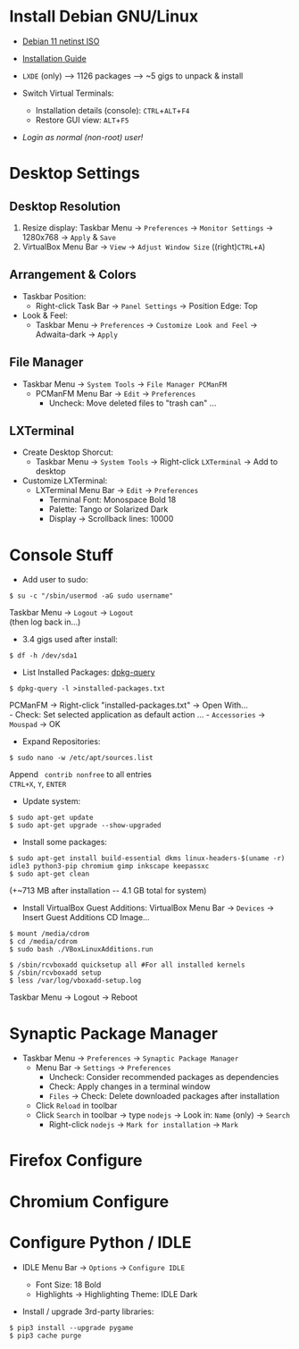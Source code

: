 Install Debian GNU/Linux
========================

* [Debian 11 netinst ISO](https://cdimage.debian.org/debian-cd/current/amd64/iso-cd/debian-11.4.0-amd64-netinst.iso)

* [Installation Guide](https://www.debian.org/releases/bullseye/installmanual)

* `LXDE` (only) --> 1126 packages --> ~5 gigs to unpack & install

* Switch Virtual Terminals:
    - Installation details (console): `CTRL`+`ALT`+`F4`
    - Restore GUI view: `ALT`+`F5`

* _Login as normal (non-root) user!_


Desktop Settings
================

Desktop Resolution
------------------
1. Resize display: Taskbar Menu -> `Preferences` -> `Monitor Settings` -> 1280x768 -> `Apply` & `Save`
2. VirtualBox Menu Bar -> `View` -> `Adjust Window Size` ((right)`CTRL`+`A`)


Arrangement & Colors
--------------------
* Taskbar Position:
    - Right-click Task Bar -> `Panel Settings` -> Position Edge: Top
* Look & Feel:
    - Taskbar Menu -> `Preferences` -> `Customize Look and Feel` -> Adwaita-dark -> `Apply`


File Manager
------------
* Taskbar Menu -> `System Tools` -> `File Manager PCManFM`
    - PCManFM Menu Bar -> `Edit` -> `Preferences`
        - Uncheck: Move deleted files to "trash can" ...


LXTerminal
----------
* Create Desktop Shorcut:
    - Taskbar Menu -> `System Tools` -> Right-click `LXTerminal` -> Add to desktop
* Customize LXTerminal:
    - LXTerminal Menu Bar -> `Edit` -> `Preferences`
        - Terminal Font: Monospace Bold 18
        - Palette: Tango or Solarized Dark
        - Display -> Scrollback lines: 10000


Console Stuff
=============

* Add user to sudo:
```
$ su -c "/sbin/usermod -aG sudo username"
```
Taskbar Menu -> `Logout` -> `Logout`  
(then log back in...)  


* 3.4 gigs used after install:
```
$ df -h /dev/sda1
```


* List Installed Packages:
[dpkg-query](https://manpages.debian.org/bullseye/dpkg/dpkg-query.1.en.html)
```
$ dpkg-query -l >installed-packages.txt
```
PCManFM -> Right-click "installed-packages.txt" -> Open With...  
    - Check: Set selected application as default action ...
    - `Accessories` -> `Mouspad` -> OK


* Expand Repositories:
```
$ sudo nano -w /etc/apt/sources.list
```
Append ` contrib nonfree` to all entries  
`CTRL+X`, `Y`, `ENTER`  


* Update system:
```
$ sudo apt-get update
$ sudo apt-get upgrade --show-upgraded
```


* Install some packages:
```
$ sudo apt-get install build-essential dkms linux-headers-$(uname -r) idle3 python3-pip chromium gimp inkscape keepassxc
$ sudo apt-get clean
```
(+~713 MB after installation -- 4.1 GB total for system)  


* Install VirtualBox Guest Additions:
VirtualBox Menu Bar -> `Devices` -> Insert Guest Additions CD Image...  
```
$ mount /media/cdrom
$ cd /media/cdrom
$ sudo bash ./VBoxLinuxAdditions.run

$ /sbin/rcvboxadd quicksetup all #For all installed kernels
$ /sbin/rcvboxadd setup
$ less /var/log/vboxadd-setup.log
```
Taskbar Menu -> Logout -> Reboot  


Synaptic Package Manager
========================
* Taskbar Menu -> `Preferences` -> `Synaptic Package Manager`
    - Menu Bar -> `Settings` -> `Preferences`
        - Uncheck: Consider recommended packages as dependencies
        - Check: Apply changes in a terminal window
        - `Files` -> Check: Delete downloaded packages after installation
    - Click `Reload` in toolbar
    - Click `Search` in toolbar -> type `nodejs` -> Look in: `Name` (only) -> `Search`
        - Right-click `nodejs` -> `Mark for installation` -> `Mark`


Firefox Configure
=================


Chromium Configure
==================


Configure Python / IDLE
=======================

* IDLE Menu Bar -> `Options` -> `Configure IDLE`
    - Font Size: 18 Bold
    - Highlights -> Highlighting Theme: IDLE Dark

* Install / upgrade 3rd-party libraries:
```
$ pip3 install --upgrade pygame
$ pip3 cache purge
```
